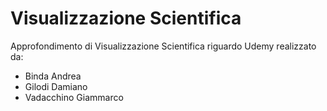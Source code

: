 # Visualizzazione Scientifica

Approfondimento di Visualizzazione Scientifica riguardo Udemy realizzato da:

- Binda Andrea
- Gilodi Damiano
- Vadacchino Giammarco